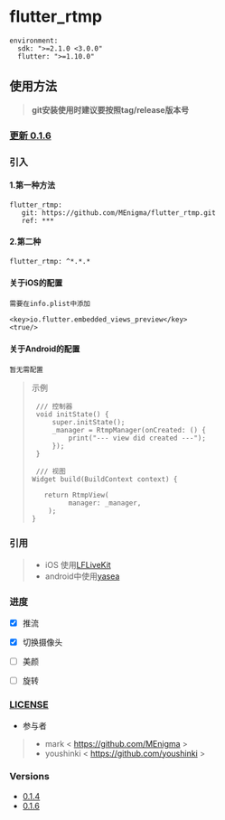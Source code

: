 # flutter_rtmp

```
environment:
  sdk: ">=2.1.0 <3.0.0"
  flutter: ">=1.10.0"
```

## 使用方法
>   **git安装使用时建议要按照tag/release版本号**

### [更新 0.1.6](https://github.com/MEnigma/flutter_rtmp/blob/master/CHANGELOG.md)


### 引入
#### 1.第一种方法
    flutter_rtmp:
       git: https://github.com/MEnigma/flutter_rtmp.git
       ref: ***

#### 2.第二种
    flutter_rtmp: ^*.*.*

#### 关于iOS的配置
```
需要在info.plist中添加 

<key>io.flutter.embedded_views_preview</key>
<true/>
```
#### 关于Android的配置
```
暂无需配置
```

>示例
>   ```
>    /// 控制器
>    void initState() {
>        super.initState();
>        _manager = RtmpManager(onCreated: () {
>            print("--- view did created ---");
>        });
>    }
>
>    /// 视图
>   Widget build(BuildContext context) {
>
>      return RtmpView(
>            manager: _manager,
>       );
>   }
>   ```
    
### 引用

>*   iOS 使用[LFLiveKit](https://github.com/LaiFengiOS/LFLiveKit)
>*   android中使用[yasea](https://github.com/begeekmyfriend/yasea)

### 进度

* [x] 推流
* [x] 切换摄像头
* [ ] 美颜
* [ ] 旋转


### [LICENSE](https://github.com/MEnigma/flutter_rtmp/blob/master/LICENSE)

* 参与者
>* mark < https://github.com/MEnigma >
>* youshinki < https://github.com/youshinki >

### Versions
* [0.1.4](https://github.com/MEnigma/flutter_rtmp/tree/v0.1.4)
* [0.1.6](https://github.com/MEnigma/flutter_rtmp/tree/v0.1.6)
